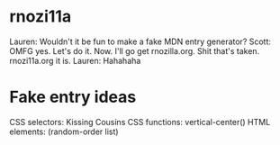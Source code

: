 rnozi11a
========
Lauren: Wouldn't it be fun to make a fake MDN entry generator?
Scott:  OMFG yes. Let's do it. Now. I'll go get rnozilla.org. Shit that's taken. rnozi11a.org it is.
Lauren: Hahahaha

Fake entry ideas
================
CSS selectors: Kissing Cousins
CSS functions: vertical-center()
HTML elements: <rl> (random-order list)

